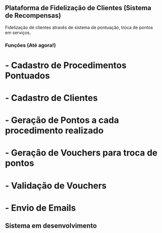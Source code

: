 ## Plataforma de Fidelização de Clientes (Sistema de Recompensas)
Fidelização de clientes atravês de sistema de pontuação, troca de pontos em serviços.

### Funções (Até agora!)

# - Cadastro de Procedimentos Pontuados
# - Cadastro de Clientes
# - Geração de Pontos a cada procedimento realizado
# - Geração de Vouchers para troca de pontos
# - Validação de Vouchers
# - Envio de Emails


## Sistema em desenvolvimento
